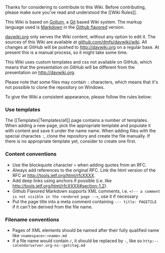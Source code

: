 Thanks for considering to contribute to this Wiki. Before contributing, please make sure you've read and understood the [[Wiki Rules]].

This Wiki is based on [Gollum](https://github.com/gollum/gollum), a [Git](http://git-scm.com/) based Wiki system. The markup language used is [Markdown](http://daringfireball.net/projects/markdown/syntax) in the [Github flavored](https://help.github.com/articles/github-flavored-markdown/) version.

[davwiki.org](http://davwiki.org) only serves the Wiki content, without any option to edit it. The sources of this Wiki are available at [github.com/dmfs/davwiki/wiki](https://github.com/dmfs/davwiki/wiki). All changes at GitHub will be pushed to http://davwiki.org on a regular base. At present this is a manual process, so it might take some time.

This Wiki uses custom templates and css not available on GitHub, which means that the presentation on GitHub will be different from the presentation on http://davwiki.org.

Please note that some files may contain `:` characters, which means that it's not possible to clone the repository on Windows.

To give the Wiki a consistent appearance, please follow the rules below:

### Use templates

The [[Templates|Templates/all]] page contains a number of templates. When adding a new page, pick the appropriate template and populate it with content and save it under the name name. When adding files with the special charactes `:`, clone the repository and create the file manually. If there is no appropriate template yet, consider to create one first.

### Content conventions

* Use the blockquote character `>` when adding quotes from an RFC.
* Always add references to the original RFC. Link the html version of the RFC at http://tools.ietf.org/html/rfcXXXX.
* Add deep links using anchors if possible (i.e. like http://tools.ietf.org/html/rfcXXXX#section-1.2).
* Github Flavored Markdown supports XML comments, i.e. `<!-- a comment is not visible in the rendered page -->`, use it if necessary
* Put the page title into a meta comment containing `--- title: PAGETILE` if it can't be derived from the file name.

### Filename conventions

* Pages of XML elements should be named after their fully qualified name like `<namespace>:<name>.md`
* If a file name would contain `/`, it should be replaced by `-`, like so `http:--calendarserver.org-ns-:getctag.md`
